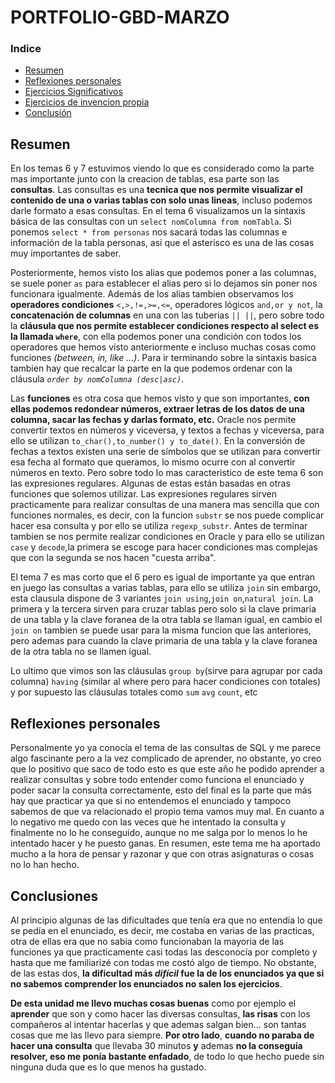 # PORTFOLIO-GBD-MARZO 

### Indice
* [Resumen](#resumen)  
* [Reflexiones personales](#reflexiones-personales)  
* [Ejercicios Significativos](#ejer-significativos)  
* [Ejercicios de invencion propia](#ejer-propios)  
* [Conclusión](#conclusiones) 


## Resumen
En los temas 6 y 7 estuvimos viendo lo que es considerado como la parte mas importante junto con la creacion de tablas,
esa parte son las **consultas**.
Las consultas es una **tecnica que nos permite visualizar el contenido de una o varias tablas con solo unas lineas**, incluso 
podemos darle formato a esas consultas. En el tema 6 visualizamos un la sintaxis básica de las consultas con un 
`select nomColumna from nomTabla`. Si ponemos `select * from personas` nos sacará todas las columnas e información de la tabla
personas, asi que el asterisco es una de las cosas muy importantes de saber.

Posteriormente, hemos visto los alias que podemos poner a las columnas, se suele poner `as` para establecer el alias pero si lo dejamos sin poner
nos funcionara igualmente. Además de los alias tambien observamos los **operadores condiciones** `<,>,!=,>=,<=`, operadores lógicos `and,or y not`,
la **concatenación de columnas** en una con las tuberias `|| ||`, pero sobre todo la **cláusula que nos permite establecer condiciones 
respecto al select es la llamada `where`**, con ella podemos poner una condición con todos los operadores que hemos visto anteriormente e incluso
muchas cosas como funciones *(between, in, like ...)*. Para ir terminando sobre la sintaxis basica tambien hay que recalcar la parte en la que podemos 
ordenar con la cláusula *`order by nomColumna (desc|asc)`*.

Las **funciones** es otra cosa que hemos visto y que son importantes, **con ellas podemos redondear números, extraer letras de los datos
de una columna, sacar las fechas y darlas formato, etc.** Oracle nos permite convertir textos en números y viceversa, y textos a fechas
y viceversa, para ello se utilizan `to_char(),to_number() y to_date()`. En la conversión de fechas a textos existen una serie de símbolos
que se utilizan para convertir esa fecha al formato que queramos, lo mismo ocurre con al convertir números en texto. Pero sobre todo lo
mas caracteristico de este tema 6 son las expresiones regulares. Algunas de estas están basadas en otras funciones que solemos utilizar. Las 
expresiones regulares sirven practicamente para realizar consultas de una manera mas sencilla que con funciones normales, es decir, con la funcion
`substr` se nos puede complicar hacer esa consulta y por ello se utiliza `regexp_substr`. Antes de terminar tambien se nos permite realizar
condiciones en Oracle y para ello se utilizan `case` y `decode`,la primera se escoge para hacer condiciones mas complejas que con la segunda
se nos hacen "cuesta arriba".

El tema 7 es mas corto que el 6 pero es igual de importante ya que entran en juego las consultas a varias tablas, para ello se utiliza
`join` sin embargo, esta clausula dispone de 3 variantes `join using`,`join on`,`natural join`. La primera y la tercera sirven para cruzar tablas
pero solo si la clave primaria de una tabla y la clave foranea de la otra tabla se llaman igual, en cambio el `join on` tambien se puede usar para la
misma funcion que las anteriores, pero ademas para cuando la clave primaria de una tabla y la clave foranea de la otra tabla no se llamen igual.

Lo ultimo que vimos son las cláusulas `group by`(sirve para agrupar por cada columna) `having` (similar al where pero para hacer condiciones con
totales) y  por supuesto las cláusulas totales como `sum` `avg` `count`, etc


## Reflexiones personales

Personalmente yo ya conocía el tema de las consultas de SQL y me parece algo fascinante pero a la vez complicado de aprender,
no obstante, yo creo que lo positivo que saco de todo esto es que este año he podido aprender a realizar consultas y sobre todo 
entender como funciona el enunciado y poder sacar la consulta correctamente, esto del final es la parte que más hay que practicar ya que si 
no entendemos el enunciado y tampoco sabemos de que va relacionado el propio tema vamos muy mal.
En cuanto a lo negativo me quedo con las veces que he intentado la consulta y finalmente no lo he conseguido, aunque no me salga
por lo menos lo he intentado hacer y he puesto ganas.
En resumen, este tema me ha aportado mucho a la hora de pensar y razonar y que con otras asignaturas o cosas no lo han hecho.

## Conclusiones

Al principio algunas de las dificultades que tenía era que no entendía lo que se pedía en el enunciado, es decir, me costaba en 
varias de las practicas, otra de ellas era que no sabia como funcionaban la mayoria de las funciones ya que practicamente casi todas
las desconocía por completo y hasta que me familiarizé con todas me costó algo de tiempo. No obstante, de las estas dos, **la dificultad
más *difícil* fue la de los enunciados ya que si no sabemos comprender los enunciados no salen los ejercicios**.

**De esta unidad me llevo muchas cosas buenas** como por ejemplo el **aprender** que son y como hacer las diversas consultas, **las risas** con los 
compañeros al intentar hacerlas y que ademas salgan bien... son tantas cosas que me las llevo para siempre. **Por otro lado**, **cuando no paraba 
de hacer una consulta** que llevaba 30 minutos **y** ademas **no la conseguía resolver, eso me ponía bastante enfadado**, de todo lo que hecho puede 
sin ninguna duda que es lo que menos ha gustado.